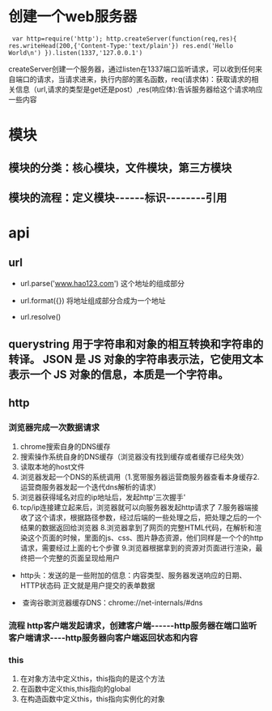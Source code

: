 # 创建一个web服务器
` 
var http=require('http');
http.createServer(function(req,res){
  res.writeHead(200,{'Content-Type:'text/plain'})
  res.end('Hello World\n')
}).listen(1337,'127.0.0.1') `

createServer创建一个服务器，通过listen在1337端口监听请求，可以收到任何来自端口的请求，当请求进来，执行内部的匿名函数，req(请求体)：获取请求的相关信息（url,请求的类型是get还是post）,res(响应体):告诉服务器给这个请求响应一些内容

# 模块

## 模块的分类：核心模块，文件模块，第三方模块

## 模块的流程：定义模块------标识--------引用

# api

## url

* url.parse('www.hao123.com') 这个地址的组成部分

* url.format({}) 将地址组成部分合成为一个地址

* url.resolve()

## querystring 用于字符串和对象的相互转换和字符串的转译。  JSON 是 JS 对象的字符串表示法，它使用文本表示一个 JS 对象的信息，本质是一个字符串。

## http 

### 浏览器完成一次数据请求
 1. chrome搜索自身的DNS缓存 
 2. 搜索操作系统自身的DNS缓存（浏览器没有找到缓存或者缓存已经失效）
 3. 读取本地的host文件 
 4. 浏览器发起一个DNS的系统调用（1.宽带服务器运营商服务器查看本身缓存2.运营商服务器发起一个迭代dns解析的请求）
 5. 浏览器获得域名对应的ip地址后，发起http'三次握手'
 6. tcp/ip连接建立起来后，浏览器就可以向服务器发起http请求了 
 7.服务器端接收了这个请求，根据路径参数，经过后端的一些处理之后，把处理之后的一个结果的数据返回给浏览器
 8.浏览器拿到了网页的完整HTML代码，在解析和渲染这个页面的时候，里面的js、css、图片静态资源，他们同样是一个个的http请求，需要经过上面的七个步骤
 9.浏览器根据拿到的资源对页面进行渲染，最终把一个完整的页面呈现给用户
 
 * http头：发送的是一些附加的信息：内容类型、服务器发送响应的日期、HTTP状态码 正文就是用户提交的表单数据

*  查询谷歌浏览器缓存DNS：chrome://net-internals/#dns  

### 流程 http客户端发起请求，创建客户端------http服务器在端口监听客户端请求----http服务器向客户端返回状态和内容

### this 

1. 在对象方法中定义this，this指向的是这个方法
2. 在函数中定义this,this指向的global
3. 在构造函数中定义this，this指向实例化的对象


